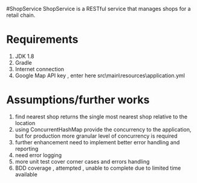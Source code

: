 #ShopService
ShopService is a RESTful service that manages shops for a retail chain.

Requirements
============
1. JDK 1.8
2. Gradle
3. Internet connection
4. Google Map API key , enter here src\main\resources\application.yml


Assumptions/further works
===========
1. find nearest shop returns the single most nearest shop relative to the location
2. using ConcurrentHashMap provide the concurrency to the application, but for production more granular level of concurrency is required
3. further enhancement need to implement better error handling and reporting
4. need error logging
5. more unit test cover corner cases and errors handling
6. BDD coverage , attempted , unable to complete due to limited time available

